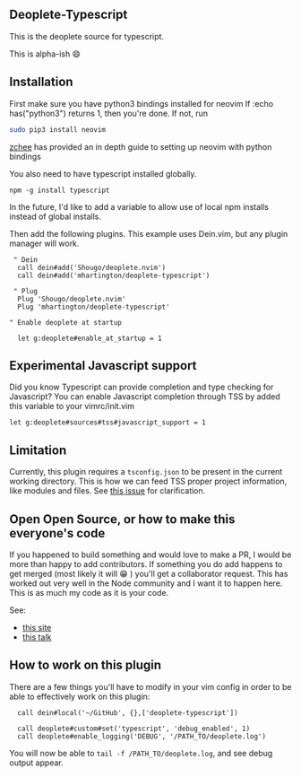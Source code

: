 ## Deoplete-Typescript

This is the deoplete source for typescript.

This is alpha-ish :smile:

## Installation

First make sure you have python3 bindings installed for neovim
If :echo has("python3") returns 1, then you're done.
If not, run

```bash
sudo pip3 install neovim
```

[zchee](https://github.com/zchee/deoplete-jedi/wiki/Setting-up-Python-for-Neovim) has provided an in depth guide to setting up neovim with python bindings

You also need to have typescript installed globally.

```
npm -g install typescript
```
In the future, I'd like to add a variable to allow use of local npm installs instead of global installs.

Then add the following plugins. This example uses Dein.vim, but any plugin manager will work.

```viml
 " Dein
  call dein#add('Shougo/deoplete.nvim')
  call dein#add('mhartington/deoplete-typescript')

 " Plug
  Plug 'Shougo/deoplete.nvim'
  Plug 'mhartington/deoplete-typescript'

" Enable deoplete at startup

  let g:deoplete#enable_at_startup = 1
```

## Experimental Javascript support

Did you know Typescript can provide completion and type checking for Javascript? You can enable Javascript completion through TSS by added this variable to your vimrc/init.vim

```viml
let g:deoplete#sources#tss#javascript_support = 1
```

## Limitation

Currently, this plugin requires a `tsconfig.json` to be present in the current working directory. This is how we can feed TSS proper project information, like modules and files. See [this issue](https://github.com/mhartington/deoplete-typescript/issues/10) for clarification.

## Open Open Source, or how to make this everyone's code

If you happened to build something and would love to make a PR, I would be more than happy to add contributors.
If something you do add happens to get merged (most likely it will :grin: ) you'll get a collaborator request. This has worked out very well in the Node community and I want it to happen here. This is as much my code as it is your code.

See:
- [this site](http://openopensource.org)
- [this talk](https://youtu.be/wIUkWpg9FDY?t=5m10s)

## How to work on this plugin

There are a few things you'll have to modify in your vim config in order to be able to effectively work on this plugin:

```VimL
  call dein#local('~/GitHub', {},['deoplete-typescript'])

  call deoplete#custom#set('typescript', 'debug_enabled', 1)
  call deoplete#enable_logging('DEBUG', '/PATH_TO/deoplete.log')
 ```

 You will now be able to `tail -f /PATH_TO/deoplete.log`, and see debug output appear.

